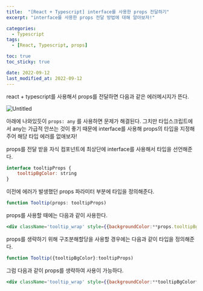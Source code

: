 ```yaml
---
title:  "[React + Typescript] interface를 사용한 props 전달하기"
excerpt: "interface를 사용한 props 전달 방법에 대해 알아보자!"

categories:
  - Typescript
tags:
  - [React, Typescript, props]

toc: true
toc_sticky: true

date: 2022-09-12
last_modified_at: 2022-09-12
---
```

react + typescript를 사용해서 props를 전달하면 다음과 같은 에러메시지가 뜬다.

![Untitled](https://user-images.githubusercontent.com/71548623/189608521-48a484c0-2e3d-4384-8f66-749b6c7213a3.png)

아래에 나와있듯이 `props: any` 를 사용하면 문제가 해결된다.
그치만 타입스크립트에서 any는 가급적 안쓰는 것이 좋기 때문에 interface를 사용해 props의 타입을 지정해주어 해당 타입 에러를 없애보자!

props를 전달 받을 자식 컴포넌트에 최상단에 interface를 사용해서 타입을 선언해준다.

```jsx
interface tooltipProps {
    tooltipBgColor: string
}
```

이전에 에러가 발생했던 props 파라미터 부분에 타입을 정의해준다.

```jsx
function Tooltip(props: tooltipProps)
```

props를 사용할 때에는 다음과 같이 사용한다.

```jsx
<div className='tooltip_wrap' style={{backgroundColor:**props.tooltipBgColor**}}>
```

props를 생략하기 위해 구조분해할당을 사용할 경우에는 다음과 같이 타입을 정의해준다.

```jsx
function Tooltip({tooltipBgColor}:tooltipProps)
```

그럼 다음과 같이 props를 생략하여 사용이 가능하다.

```jsx
<div className='tooltip_wrap' style={{backgroundColor:**tooltipBgColor**}}>
```
